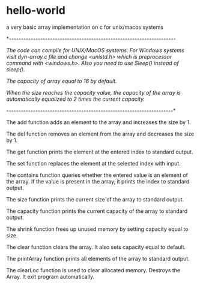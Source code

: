 # hello-world
 a very basic array implementation on c for unix/macos systems
 
 *---------------------------------------------------------------------
 
 *The code can compile for UNIX/MacOS systems. For Windows systems visit dyn-array.c file and change <unistd.h> which is preprocessor command     with <windows.h>. Also you need to use Sleep() instead of sleep().*
 
 *The capacity of array equal to 16 by default.*
 
 *When the size reaches the capacity value, the capacity of the array is automatically equalized to 2 times the current capacity.*
 
 ---------------------------------------------------------------------*

The add function adds an element to the array and increases the size by 1.

The del function removes an element from the array and decreases the size by 1.

The get function prints the element at the entered index to standard output.

The set function replaces the element at the selected index with input.

The contains function queries whether the entered value is an element of the array. If the value is present in the array, it prints the index to standard output.

The size function prints the current size of the array to standard output.

The capacity function prints the current capacity of the array to standard output.

The shrink function frees up unused memory by setting capacity equal to size.

The clear function clears the array. It also sets capacity equal to default.

The printArray function prints all elements of the array to standard output.

The clearLoc function is used to clear allocated memory. Destroys the Array. It exit program automatically.

